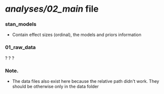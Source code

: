 # *analyses/02_main* file

### stan_models
* Contain effect sizes (ordinal), the models and priors information

### 01_raw_data
?
?
?



### Note.
- The data files also exist here because the relative path didn't work. They should be otherwise only in the data folder
